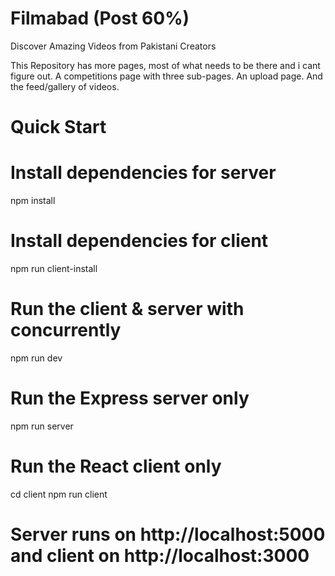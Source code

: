 # Filmabad (Post 60%)

Discover Amazing Videos from Pakistani Creators

This Repository has more pages, most of what needs to be there and i cant figure out.
A competitions page with three sub-pages. An upload page. And the feed/gallery of videos.

# Quick Start

# Install dependencies for server

npm install

# Install dependencies for client

npm run client-install

# Run the client & server with concurrently

npm run dev

# Run the Express server only

npm run server

# Run the React client only

cd client
npm run client

# Server runs on http://localhost:5000 and client on http://localhost:3000
